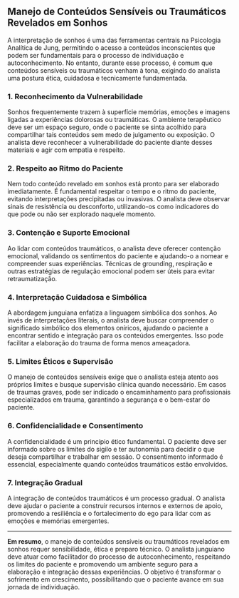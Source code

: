 
## Manejo de Conteúdos Sensíveis ou Traumáticos Revelados em Sonhos

A interpretação de sonhos é uma das ferramentas centrais na Psicologia Analítica de Jung, permitindo o acesso a conteúdos inconscientes que podem ser fundamentais para o processo de individuação e autoconhecimento. No entanto, durante esse processo, é comum que conteúdos sensíveis ou traumáticos venham à tona, exigindo do analista uma postura ética, cuidadosa e tecnicamente fundamentada.

### 1. Reconhecimento da Vulnerabilidade

Sonhos frequentemente trazem à superfície memórias, emoções e imagens ligadas a experiências dolorosas ou traumáticas. O ambiente terapêutico deve ser um espaço seguro, onde o paciente se sinta acolhido para compartilhar tais conteúdos sem medo de julgamento ou exposição. O analista deve reconhecer a vulnerabilidade do paciente diante desses materiais e agir com empatia e respeito.

### 2. Respeito ao Ritmo do Paciente

Nem todo conteúdo revelado em sonhos está pronto para ser elaborado imediatamente. É fundamental respeitar o tempo e o ritmo do paciente, evitando interpretações precipitadas ou invasivas. O analista deve observar sinais de resistência ou desconforto, utilizando-os como indicadores do que pode ou não ser explorado naquele momento.

### 3. Contenção e Suporte Emocional

Ao lidar com conteúdos traumáticos, o analista deve oferecer contenção emocional, validando os sentimentos do paciente e ajudando-o a nomear e compreender suas experiências. Técnicas de grounding, respiração e outras estratégias de regulação emocional podem ser úteis para evitar retraumatização.

### 4. Interpretação Cuidadosa e Simbólica

A abordagem junguiana enfatiza a linguagem simbólica dos sonhos. Ao invés de interpretações literais, o analista deve buscar compreender o significado simbólico dos elementos oníricos, ajudando o paciente a encontrar sentido e integração para os conteúdos emergentes. Isso pode facilitar a elaboração do trauma de forma menos ameaçadora.

### 5. Limites Éticos e Supervisão

O manejo de conteúdos sensíveis exige que o analista esteja atento aos próprios limites e busque supervisão clínica quando necessário. Em casos de traumas graves, pode ser indicado o encaminhamento para profissionais especializados em trauma, garantindo a segurança e o bem-estar do paciente.

### 6. Confidencialidade e Consentimento

A confidencialidade é um princípio ético fundamental. O paciente deve ser informado sobre os limites do sigilo e ter autonomia para decidir o que deseja compartilhar e trabalhar em sessão. O consentimento informado é essencial, especialmente quando conteúdos traumáticos estão envolvidos.

### 7. Integração Gradual

A integração de conteúdos traumáticos é um processo gradual. O analista deve ajudar o paciente a construir recursos internos e externos de apoio, promovendo a resiliência e o fortalecimento do ego para lidar com as emoções e memórias emergentes.

---

**Em resumo**, o manejo de conteúdos sensíveis ou traumáticos revelados em sonhos requer sensibilidade, ética e preparo técnico. O analista junguiano deve atuar como facilitador do processo de autoconhecimento, respeitando os limites do paciente e promovendo um ambiente seguro para a elaboração e integração dessas experiências. O objetivo é transformar o sofrimento em crescimento, possibilitando que o paciente avance em sua jornada de individuação.
```

